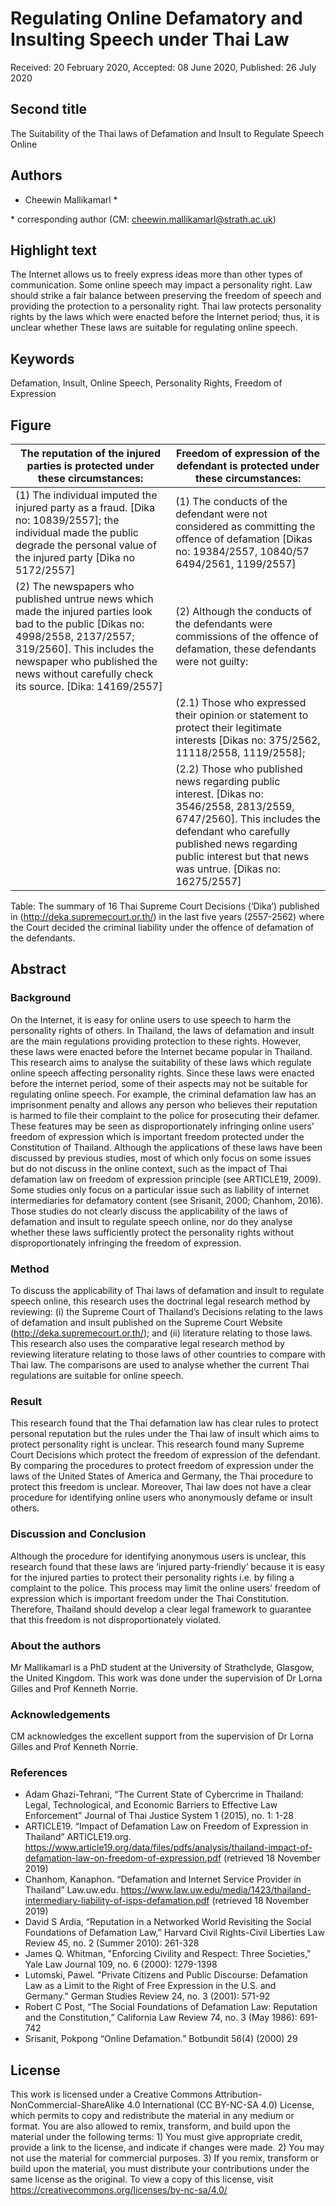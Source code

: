 # Regulating Online Defamatory and Insulting Speech under Thai Law

Received: 20 February 2020, Accepted: 08 June 2020, Published: 26 July 2020

## Second title

The Suitability of the Thai laws of Defamation and Insult to Regulate Speech Online

## Authors

- Cheewin Mallikamarl \* 

\* corresponding author (CM: cheewin.mallikamarl@strath.ac.uk)

## Highlight text

The Internet allows us to freely express ideas more than other types of communication. Some online speech may impact a personality right. Law should strike a fair balance between preserving the freedom of speech and providing the protection to a personality right. Thai law protects personality rights by the laws which were enacted before the Internet period; thus, it is unclear whether These laws are suitable for regulating online speech.

## Keywords

Defamation, Insult, Online Speech, Personality Rights, Freedom of Expression

## Figure

| The reputation of the injured parties is protected under these circumstances: | Freedom of expression of the defendant is protected under these circumstances: |
|---|---|
| (1) The individual imputed the injured party as a fraud. [Dika no: 10839/2557]; the individual made the public degrade the personal value of the injured party [Dika no 5172/2557] | (1) The conducts of the defendant were not considered as committing the offence of defamation  [Dikas no: 19384/2557, 10840/57 6494/2561, 1199/2557] |
| (2) The newspapers who published untrue news which made the injured parties look bad to the public [Dikas no: 4998/2558, 2137/2557; 319/2560]. This includes the newspaper who published the news without carefully check its source. [Dika: 14169/2557] | (2) Although the conducts of the defendants were commissions of the offence of defamation, these defendants were not guilty: |
|   | (2.1) Those who expressed their opinion or statement to protect their legitimate interests [Dikas no: 375/2562, 11118/2558, 1119/2558]; |
|   | (2.2) Those who published news regarding public interest. [Dikas no: 3546/2558, 2813/2559, 6747/2560]. This includes the defendant who carefully published news regarding public interest but that news was untrue. [Dikas no: 16275/2557] |

Table: The summary of 16 Thai Supreme Court Decisions (‘Dika’) published in (http://deka.supremecourt.or.th/) in the last five years (2557-2562) where the Court decided the criminal liability under the offence of defamation of the defendants.

## Abstract

### Background 

On the Internet, it is easy for online users to use speech to harm the personality rights of others. In Thailand, the laws of defamation and insult are the main regulations providing protection to these rights. However, these laws were enacted before the Internet became popular in Thailand. This research aims to analyse the suitability of these laws which regulate online speech affecting personality rights. Since these laws were enacted before the internet period, some of their aspects may not be suitable for regulating online speech. For example, the criminal defamation law has an imprisonment penalty and allows any person who believes their reputation is harmed to file their complaint to the police for prosecuting their defamer. These features may be seen as disproportionately infringing online users’ freedom of expression which is important freedom protected under the Constitution of Thailand.  Although the applications of these laws have been discussed by previous studies, most of which only focus on some issues but do not discuss in the online context, such as the impact of Thai defamation law on freedom of expression principle (see ARTICLE19, 2009). Some studies only focus on a particular issue such as liability of internet intermediaries for defamatory content (see Srisanit, 2000; Chanhom, 2016). Those studies do not clearly discuss the applicability of the laws of defamation and insult to regulate speech online, nor do they analyse whether these laws sufficiently protect the personality rights without disproportionately infringing the freedom of expression.

### Method

To discuss the applicability of Thai laws of defamation and insult to regulate speech online, this research uses the doctrinal legal research method by reviewing: (i) the Supreme Court of Thailand’s Decisions relating to the laws of defamation and insult published on the Supreme Court Website (http://deka.supremecourt.or.th/); and (ii) literature relating to those laws. This research also uses the comparative legal research method by reviewing literature relating to those laws of other countries to compare with Thai law. The comparisons are used to analyse whether the current Thai regulations are suitable for online speech.

### Result

This research found that the Thai defamation law has clear rules to protect personal reputation but the rules under the Thai law of insult which aims to protect personality right is unclear. This research found many Supreme Court Decisions which protect the freedom of expression of the defendant. By comparing the procedures to protect freedom of expression under the laws of the United States of America and Germany, the Thai procedure to protect this freedom is unclear. Moreover, Thai law does not have a clear procedure for identifying online users who anonymously defame or insult others. 

### Discussion and Conclusion

Although the procedure for identifying anonymous users is unclear, this research found that these laws are ‘injured party-friendly’ because it is easy for the injured parties to protect their personality rights i.e. by filing a complaint to the police. This process may limit the online users’ freedom of expression which is important freedom under the Thai Constitution. Therefore, Thailand should develop a clear legal framework to guarantee that this freedom is not disproportionately violated.

### About the authors

Mr Mallikamarl is a PhD student at the University of Strathclyde, Glasgow, the United Kingdom. This work was done under the supervision of Dr Lorna Gilles and Prof Kenneth Norrie.

### Acknowledgements

CM acknowledges the excellent support from the supervision of Dr Lorna Gilles and Prof Kenneth Norrie. 

### References

- Adam Ghazi-Tehrani, “The Current State of Cybercrime in Thailand: Legal, Technological, and Economic Barriers to Effective Law Enforcement” Journal of Thai Justice System 1 (2015), no. 1: 1-28
- ARTICLE19. “Impact of Defamation Law on Freedom of Expression in Thailand” ARTICLE19.org. https://www.article19.org/data/files/pdfs/analysis/thailand-impact-of-defamation-law-on-freedom-of-expression.pdf (retrieved 18 November 2019)
- Chanhom, Kanaphon. “Defamation and Internet Service Provider in Thailand” Law.uw.edu. https://www.law.uw.edu/media/1423/thailand-intermediary-liability-of-isps-defamation.pdf (retrieved 18 November 2019)
- David S Ardia, “Reputation in a Networked World Revisiting the Social Foundations of Defamation Law,” Harvard Civil Rights-Civil Liberties Law Review 45, no. 2 (Summer 2010): 261-328
- James Q. Whitman, "Enforcing Civility and Respect: Three Societies," Yale Law Journal
109, no. 6 (2000): 1279-1398
- Lutomski, Pawel. "Private Citizens and Public Discourse: Defamation Law as a Limit to the Right of Free Expression in the U.S. and Germany." German Studies Review 24, no. 3 (2001): 571-92
- Robert C Post, “The Social Foundations of Defamation Law: Reputation and the Constitution,” California Law Review 74, no. 3 (May 1986): 691-742
- Srisanit, Pokpong “Online Defamation.” Botbundit 56(4) (2000) 29

## License
 
This work is licensed under a Creative Commons Attribution-NonCommercial-ShareAlike 4.0 International (CC BY-NC-SA 4.0) License, which permits to copy and redistribute the material in any medium or format. You are also allowed to remix, transform, and build upon the material under the following terms: 1) You must give appropriate credit, provide a link to the license, and indicate if changes were made. 2) You may not use the material for commercial purposes. 3) If you remix, transform or build upon the material, you must distribute your contributions under the same license as the original. To view a copy of this license, visit https://creativecommons.org/licenses/by-nc-sa/4.0/